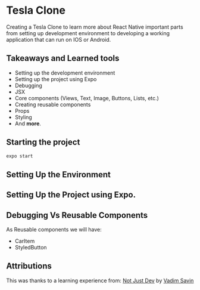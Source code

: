# Tesla Clone

Creating a Tesla Clone to learn more about React Native important parts from setting up development environment to developing a working application that can run on IOS or Android.

## Takeaways and Learned tools

- Setting up the development environment
- Setting up the project using Expo
- Debugging
- JSX
- Core components (Views, Text, Image, Buttons, Lists, etc.)
- Creating reusable components
- Props
- Styling
- And **more**.

## Starting the project

```js
expo start
```

## Setting Up the Environment

## Setting Up the Project using Expo.

## Debugging Vs Reusable Components

As Reusable components we will have:

- CarItem
- StyledButton

## Attributions

This was thanks to a learning experience from:
[Not Just Dev](https://www.notjust.dev/)
by [Vadim Savin](https://www.linkedin.com/in/vadimsavin/)
